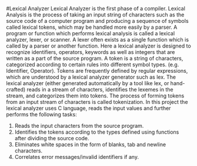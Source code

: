 #Lexical Analyzer
Lexical Analyzer is the first phase of a compiler. Lexical Analysis is the process of taking an input string of characters such as the source code of a computer program and producing a sequence of symbols called lexical tokens, which may be handled more easily by a parser. A program or function which performs lexical analysis is called a lexical analyzer, lexer, or scanner. A lexer often exists as a single function which is called by a parser or another function. Here a lexical analyzer is designed to recognize identifiers, operators, keywords as well as integers that are written as a part of the source program.
 A token is a string of characters, categorized according to certain rules into different symbol types. (e.g. Identifier, Operator). Tokens are frequently defined by regular expressions, which are understood by a lexical analyzer generator such as lex. The lexical analyzer (either generated automatically by a tool like lex, or hand-crafted) reads in a stream of characters, identifies the lexemes in the stream, and categorizes them into tokens. The process of forming tokens from an input stream of characters is called tokenization. 
In this project the lexical analyzer uses C language, reads the input values and further performs the following tasks:
1.	Reads the input characters from the source program.
2.	Identifies the tokens according to the types defined using functions after dividing the source code.
3.	Eliminates white spaces in the form of blanks, tab and newline characters.
4.	Correlates error messages/invalid identifiers if any.
